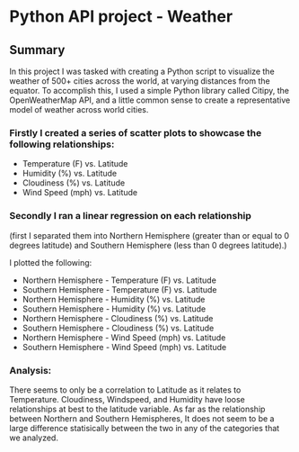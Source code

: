# Python API project - Weather

## Summary
In this project I was tasked with creating a Python script to visualize the weather of 500+ cities across the world, at varying distances from the equator. To accomplish this, I used a simple Python library called Citipy, the OpenWeatherMap API, and a little common sense to create a representative model of weather across world cities.

### Firstly I created a series of scatter plots to showcase the following relationships:

* Temperature (F) vs. Latitude
* Humidity (%) vs. Latitude
* Cloudiness (%) vs. Latitude
* Wind Speed (mph) vs. Latitude

### Secondly I ran a linear regression on each relationship
(first I separated them into Northern Hemisphere (greater than or equal to 0 degrees latitude) and Southern Hemisphere (less than 0 degrees latitude).)

I plotted the following:

* Northern Hemisphere - Temperature (F) vs. Latitude
* Southern Hemisphere - Temperature (F) vs. Latitude
* Northern Hemisphere - Humidity (%) vs. Latitude
* Southern Hemisphere - Humidity (%) vs. Latitude
* Northern Hemisphere - Cloudiness (%) vs. Latitude
* Southern Hemisphere - Cloudiness (%) vs. Latitude
* Northern Hemisphere - Wind Speed (mph) vs. Latitude
* Southern Hemisphere - Wind Speed (mph) vs. Latitude

### Analysis:
There seems to only be a correlation to Latitude as it relates to Temperature. Cloudiness, Windspeed, and Humidity have loose relationships at best to the latitude variable.
As far as the relationship between Northern and Southern Hemispheres, It does not seem to be a large difference statisically between the two in any of the categories that we analyzed. 
